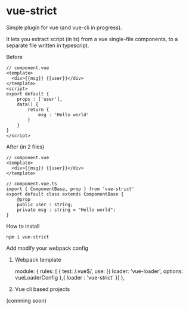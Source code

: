 
# vue-strict

Simple plugin for vue (and vue-cli in progress).

It lets you extract script (in ts) from a vue single-file components, to a separate file written in typescript.

Before

    // component.vue
    <template>
	  <div>{{msg}} {{user}}</div>
	</template>
	<script>
	export default {
		props : ['user'],
		data() {
			return {
				msg : 'Hello world'
			}
		}
	}
	</script>

After (in 2 files)

    // component.vue
    <template>
	  <div>{{msg}} {{user}}</div>
	</template>

	// component.vue.ts
	import { ComponentBase, prop } from 'vue-strict'
	export default class extends ComponentBase {
		@prop
		public user : string;		
		private msg : string = "Hello world";
	}


How to install

	npm i vue-strict
	
Add modify your webpack config

1. Webpack template

	module: {
		rules: [
			{
				test: /\.vue$/,
				use: [{
					loader: 'vue-loader',
					options: vueLoaderConfig
				},{
					loader : 'vue-strict'
				}]
			},

2. Vue cli based projects

(comming soon)


